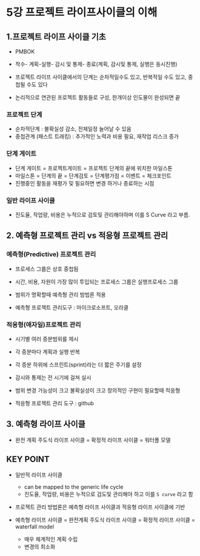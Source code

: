 # 5강 프로젝트 라이프사이클의 이해

## 1.프로젝트 라이프 사이클 기초

- PMBOK

- 착수- 계획-실행- 감시 및 통제- 종료(계획, 감시및 통제, 실행은 동시진행)

- 프로젝트 라이프 사이클에서의 단계는 순차적일수도 있고, 반복적일 수도 있고, 중첩될 수도 있다
- 논리적으로 연관된 프로젝트 활동들로 구성, 한개이상 인도물이 완성되면 끝

### 프로젝트 단계

- 순차적단계 : 불확실성 감소, 전체일정 늘어날 수 있음
- 중첩관계 (패스트 트래킹) : 추가적인 노력과 비용 필요, 재작업 리스크 증가 



### 단계 게이트

- 단계 게이트 = 프로젝트게이트 = 프로젝트 단계의 끝에 위치한 마일스톤
- 마일스톤 = 단계의 끝 = 단계검토 = 단계평가점 = 이벤트 = 체크포인트
- 진행중인 활동을 재평가 및 필요하면 변경 하거나 종료하는 시점



### 일반 라이프 사이클

- 진도율, 작업량, 비용은 누적으로 검토및 관리해야하며 이를 S Curve 라고 부름.

## 2. 예측형 프로젝트 관리 vs 적응형 프로젝트 관리



### 예측형(Predictive) 프로젝트 관리

- 프로세스 그룹은 상호 중첩됨
-  시간, 비용, 자원이 가장 많이 투입되는 프로세스 그룹은 실행프로세스 그룹

- 범위가 명확할때 예측형 관리 밤법론 적용
- 예측형 프로젝트 관리도구 :  마이크로소프트, 오라클



### 적응형(애자일)프로젝트 관리

- 시기별 여러 증분범위를 제시
- 각 증분마다 계획과 실행 반복
- 각 증분 하위에 스프린트(sprint)라는 더 짧은 주기를 설정
- 감시와 통제는 전 시기에 걸쳐 실시

- 범위 변경 가능성이 크고 불확실성이 크고 창의적인 구현이 필요할때 적응형

- 적응형 프로젝트 관리 도구 : github

## 3. 예측형 라이프 사이클

- 완전 계획 주도식 라이프 사이클 = 확정적 라이프 사이클 = 워터폴 모델



## KEY POINT

- 일반적 라이프 사이클
  - can be mapped to the generic life cycle
  - 진도율, 작업량, 비용은 누적으로 검도및 관리해야 하고 이를 ``S curve`` 라고 함

- 프로젝트 관리 방법론은 예측형 라이프 사이클과 적응형 라이프 사이클에 기반
- 예측형 라이프 사이클 = 완전계획 주도식 라이프 사이클 = 확정적 라이프 사이클 = waterfall model
  - 매우 체계적인 계획 수립
  - 변경의 최소화